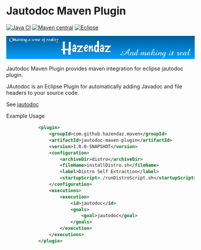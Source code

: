 Jautodoc Maven Plugin
=====================

[![Java CI](https://github.com/hazendaz/jautodoc-maven-plugin/workflows/Java%20CI/badge.svg)](https://github.com/hazendaz/jautodoc-maven-plugin/actions?query=workflow%3A%22Java+CI%22)
[![Maven central](https://maven-badges.herokuapp.com/maven-central/com.github.hazendaz.maven/jautodoc-maven-plugin/badge.svg)](https://maven-badges.herokuapp.com/maven-central/com.github.hazendaz.maven/jautodoc-maven-plugin)
[![Eclipse](https://img.shields.io/badge/license-Eclipse-blue.svg)](https://www.eclipse.org/legal/epl-v10.html)

![hazendaz](src/site/resources/images/hazendaz-banner.jpg)

Jautodoc Maven Plugin provides maven integration for eclipse jautodoc plugin.

JAutodoc is an Eclipse Plugin for automatically adding Javadoc and file headers to your source code.

See [jautodoc](http://jautodoc.sourceforge.net/)

Example Usage

```xml
            <plugin>
                <groupId>com.github.hazendaz.maven</groupId>
                <artifactId>jautodoc-maven-plugin</artifactId>
                <version>1.0.0-SNAPSHOT</version>
                <configuration>
                    <archiveDir>distro</archiveDir>
                    <fileName>installDistro.sh</fileName>
                    <label>Distro Self Extraction</label>
                    <startupScript>./runDistroScript.sh</startupScript>
                </configuration>
                <executions>
                    <execution>
                        <id>jautodoc</id>
                        <goals>
                            <goal>jautodoc</goal>
                        </goals>
                    </execution>
                </executions>
            </plugin>
```
